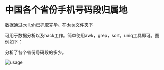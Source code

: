中国各个省份手机号码段归属地
======

数据通过cell.sh已抓取完毕。在data文件夹下

可用于数据分析以及hack工作。简单使用awk，grep，sort，uniq工具即可。图例如下：

分析了各个省份号码段的多少。

![usage](https://github.com/xidianlz/cellphone_location_of_china/blob/master/snap.png)

